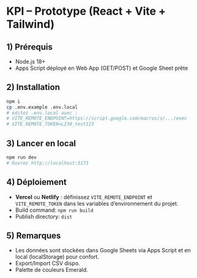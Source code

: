 # KPI – Prototype (React + Vite + Tailwind)

## 1) Prérequis
- Node.js 18+
- Apps Script déployé en Web App (GET/POST) et Google Sheet prête

## 2) Installation
```bash
npm i
cp .env.example .env.local
# éditez .env.local avec :
# VITE_REMOTE_ENDPOINT=https://script.google.com/macros/s/.../exec
# VITE_REMOTE_TOKEN=L230_test123
```

## 3) Lancer en local
```bash
npm run dev
# Ouvrez http://localhost:5173
```

## 4) Déploiement
- **Vercel** ou **Netlify** : définissez `VITE_REMOTE_ENDPOINT` et `VITE_REMOTE_TOKEN` dans les variables d’environnement du projet.
- Build command: `npm run build`
- Publish directory: `dist`

## 5) Remarques
- Les données sont stockées dans Google Sheets via Apps Script et en local (localStorage) pour confort.
- Export/Import CSV dispo.
- Palette de couleurs Emerald.
